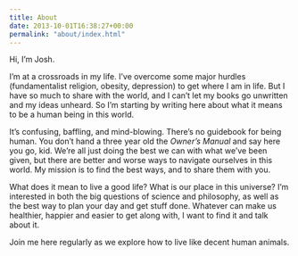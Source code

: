 ```yaml
---
title: About
date: 2013-10-01T16:38:27+00:00
permalink: "about/index.html"
---
```

Hi, I&#8217;m Josh.

I&#8217;m at a crossroads in my life. I&#8217;ve overcome some major hurdles (fundamentalist religion, obesity, depression) to get where I am in life. But I have so much to share with the world, and I can&#8217;t let my books go unwritten and my ideas unheard. So I&#8217;m starting by writing here about what it means to be a human being in this world.

It&#8217;s confusing, baffling, and mind-blowing. There&#8217;s no guidebook for being human. You don&#8217;t hand a three year old the _Owner&#8217;s Manual_ and say here you go, kid. We&#8217;re all just doing the best we can with what we&#8217;ve been given, but there are better and worse ways to navigate ourselves in this world. My mission is to find the best ways, and to share them with you.

What does it mean to live a good life? What is our place in this universe? I&#8217;m interested in both the big questions of science and philosophy, as well as the best way to plan your day and get stuff done. Whatever can make us healthier, happier and easier to get along with, I want to find it and talk about it.

Join me here regularly as we explore how to live like decent human animals.